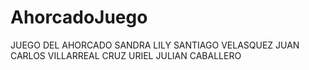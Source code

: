 # AhorcadoJuego
JUEGO DEL AHORCADO
SANDRA LILY SANTIAGO VELASQUEZ
JUAN CARLOS VILLARREAL CRUZ
URIEL JULIAN CABALLERO
